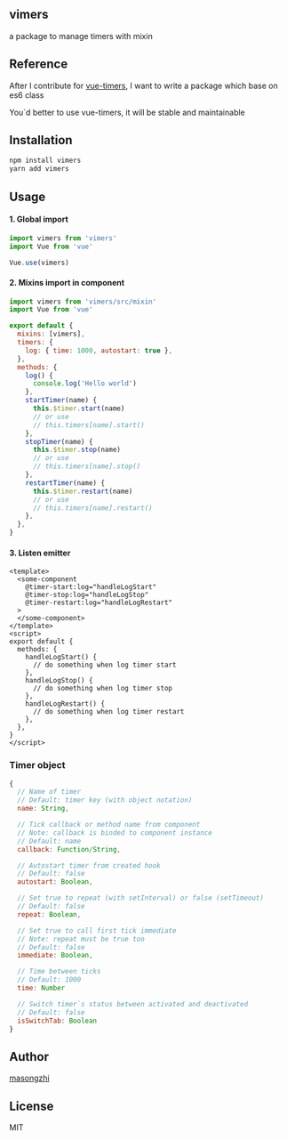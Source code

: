 ## vimers

a package to manage timers with mixin

## Reference

After I contribute for [vue-timers](https://github.com/Kelin2025/vue-timers), I want to write a package which base on es6 class

You`d better to use vue-timers, it will be stable and maintainable

## Installation

```bash
npm install vimers
yarn add vimers
```

## Usage

#### 1. Global import

```js
import vimers from 'vimers'
import Vue from 'vue'

Vue.use(vimers)
```

#### 2. Mixins import in component

```js
import vimers from 'vimers/src/mixin'
import Vue from 'vue'

export default {
  mixins: [vimers],
  timers: {
    log: { time: 1000, autostart: true },
  },
  methods: {
    log() {
      console.log('Hello world')
    },
    startTimer(name) {
      this.$timer.start(name)
      // or use
      // this.timers[name].start()
    },
    stopTimer(name) {
      this.$timer.stop(name)
      // or use
      // this.timers[name].stop()
    },
    restartTimer(name) {
      this.$timer.restart(name)
      // or use
      // this.timers[name].restart()
    },
  },
}
```

#### 3. Listen emitter

```vue
<template>
  <some-component
    @timer-start:log="handleLogStart"
    @timer-stop:log="handleLogStop"
    @timer-restart:log="handleLogRestart"
  >
  </some-component>
</template>
<script>
export default {
  methods: {
    handleLogStart() {
      // do something when log timer start
    },
    handleLogStop() {
      // do something when log timer stop
    },
    handleLogRestart() {
      // do something when log timer restart
    },
  },
}
</script>
```

### Timer object

```js
{
  // Name of timer
  // Default: timer key (with object notation)
  name: String,

  // Tick callback or method name from component
  // Note: callback is binded to component instance
  // Default: name
  callback: Function/String,

  // Autostart timer from created hook
  // Default: false
  autostart: Boolean,

  // Set true to repeat (with setInterval) or false (setTimeout)
  // Default: false
  repeat: Boolean,

  // Set true to call first tick immediate
  // Note: repeat must be true too
  // Default: false
  immediate: Boolean,

  // Time between ticks
  // Default: 1000
  time: Number

  // Switch timer`s status between activated and deactivated
  // Default: false
  isSwitchTab: Boolean
}
```

## Author

[masongzhi](https://github.com/masongzhi)

## License

MIT
